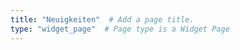 ```yaml
---
title: "Neuigkeiten"  # Add a page title.
type: "widget_page"  # Page type is a Widget Page
---
```



